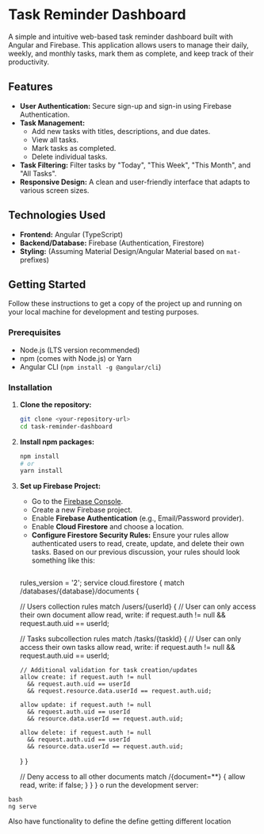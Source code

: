 # Task Reminder Dashboard

A simple and intuitive web-based task reminder dashboard built with Angular and Firebase. This application allows users to manage their daily, weekly, and monthly tasks, mark them as complete, and keep track of their productivity.

## Features

*   **User Authentication:** Secure sign-up and sign-in using Firebase Authentication.
*   **Task Management:**
    *   Add new tasks with titles, descriptions, and due dates.
    *   View all tasks.
    *   Mark tasks as completed.
    *   Delete individual tasks.
*   **Task Filtering:** Filter tasks by "Today", "This Week", "This Month", and "All Tasks".
*   **Responsive Design:** A clean and user-friendly interface that adapts to various screen sizes.

## Technologies Used

*   **Frontend:** Angular (TypeScript)
*   **Backend/Database:** Firebase (Authentication, Firestore)
*   **Styling:** (Assuming Material Design/Angular Material based on `mat-` prefixes)

## Getting Started

Follow these instructions to get a copy of the project up and running on your local machine for development and testing purposes.

### Prerequisites

*   Node.js (LTS version recommended)
*   npm (comes with Node.js) or Yarn
*   Angular CLI (`npm install -g @angular/cli`)

### Installation

1.  **Clone the repository:**
    ```bash
    git clone <your-repository-url>
    cd task-reminder-dashboard
    ```

2.  **Install npm packages:**
    ```bash
    npm install
    # or
    yarn install
    ```

3.  **Set up Firebase Project:**
    *   Go to the [Firebase Console](https://console.firebase.google.com/).
    *   Create a new Firebase project.
    *   Enable **Firebase Authentication** (e.g., Email/Password provider).
    *   Enable **Cloud Firestore** and choose a location.
    *   **Configure Firestore Security Rules:** Ensure your rules allow authenticated users to read, create, update, and delete their own tasks. Based on our previous discussion, your rules should look something like this:
        ```firestore
       rules_version = '2';
         service cloud.firestore {
          match /databases/{database}/documents {
    
    // Users collection rules
    match /users/{userId} {
      // User can only access their own document
      allow read, write: if request.auth != null && request.auth.uid == userId;
      
      // Tasks subcollection rules
      match /tasks/{taskId} {
        // User can only access their own tasks
        allow read, write: if request.auth != null && request.auth.uid == userId;
        
        // Additional validation for task creation/updates
        allow create: if request.auth != null 
          && request.auth.uid == userId
          && request.resource.data.userId == request.auth.uid;
        
        allow update: if request.auth != null 
          && request.auth.uid == userId
          && resource.data.userId == request.auth.uid;
        
        allow delete: if request.auth != null 
          && request.auth.uid == userId
          && resource.data.userId == request.auth.uid;
      }
    }
    
    // Deny access to all other documents
    match /{document=**} {
      allow read, write: if false;
    }
  }
}
        o run the development server:

```
bash
ng serve
```
Also have functionality to define the define getting different location
```
